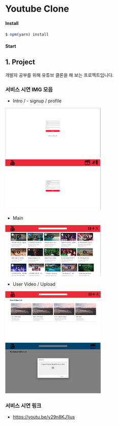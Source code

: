 # Youtube Clone

#### Install

```js
$ npm(yarn) install
```

#### Start

## 1. Project

개발자 공부를 위해 유튜브 클론을 해 보는 프로젝트입니다.

### 서비스 시연 IMG 모음

- Intro / - signup / profile
<div>
<img width="300" src="./img/singUp.png" />
<img width="300" src="./img/profile.png" />

</div>

- Main

<div>
<img width="300" src="./img/main.png" />

</div>

- User Video / Upload

<div>
<img width="300" src="./img/user video.png" />
<img width="300" src="./img/upload.png" />

</div>

### 서비스 시연 링크

- https://youtu.be/y29n8KJ1jus
